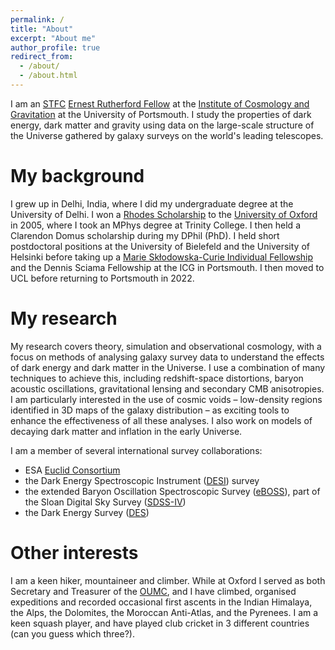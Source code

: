 ```yaml
---
permalink: /
title: "About"
excerpt: "About me"
author_profile: true
redirect_from:
  - /about/
  - /about.html
---
```


I am an [STFC](https://stfc.ukri.org/) [Ernest Rutherford
Fellow](https://stfc.ukri.org/funding/fellowships/ernest-rutherford-fellowship/) at the [Institute of Cosmology and Gravitation](https://www.port.ac.uk/research/research-centres-and-groups/institute-of-cosmology-and-gravitation) at the University of Portsmouth. I study the properties of dark energy, dark matter and gravity using data on the large-scale structure of the Universe
gathered by galaxy surveys on the world's leading telescopes.

My background
======
I grew up in Delhi, India, where I did my undergraduate degree at the University of Delhi. I won a [Rhodes
Scholarship](https://www.rhodeshouse.ox.ac.uk/) to the [University of Oxford](https://www.ox.ac.uk/) in 2005, where I
took an MPhys degree at Trinity College. I then held a Clarendon Domus scholarship during my DPhil (PhD). I held short postdoctoral positions at the University of Bielefeld and the University of Helsinki
before taking up a [Marie Sk&#0322;odowska-Curie Individual
Fellowship](https://ec.europa.eu/research/mariecurieactions/actions/individual-fellowships_en) and the Dennis Sciama
Fellowship at the ICG in Portsmouth. I then moved to UCL before returning to Portsmouth in 2022.

My research
======
My research covers theory, simulation and observational cosmology, with a focus on methods of analysing galaxy survey
data to understand the effects of dark energy and dark matter in the Universe. I use a combination of many techniques
to achieve this, including redshift-space distortions, baryon acoustic oscillations, gravitational lensing and
secondary CMB anisotropies. I am particularly interested in the use of cosmic voids – low-density regions identified in
3D maps of the galaxy distribution – as exciting tools to enhance the effectiveness of all these analyses. I also work
on models of decaying dark matter and inflation in the early Universe.

I am a member of several international survey collaborations:
- ESA [Euclid Consortium](https://www.euclid-ec.org)
- the Dark Energy Spectroscopic Instrument ([DESI](https://www.desi.lbl.gov)) survey
- the extended Baryon Oscillation Spectroscopic Survey ([eBOSS](https://www.sdss.org/surveys/eboss)), part of the Sloan
Digital Sky Survey ([SDSS-IV](https://www.sdss.org/))
- the Dark Energy Survey ([DES](https://www.darkenergysurvey.org))

Other interests
====
I am a keen hiker, mountaineer and climber. While at Oxford I served as both Secretary and Treasurer of the
[OUMC](http://users.ox.ac.uk/~climbing/), and I have climbed, organised expeditions and recorded occasional first
ascents in the Indian Himalaya, the Alps, the Dolomites, the Moroccan Anti-Atlas, and the Pyrenees. I am a keen squash
player, and have played club cricket in 3 different countries (can you guess which three?).
